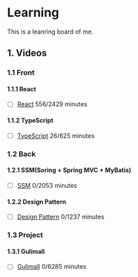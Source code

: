 # Learning

This is a leanring board of me.

## 1. Videos

### 1.1 Front
#### 1.1.1 React
<!-- REACT -->
- [ ] [React](https://github.com/Yin-FR/Learning/blob/main/learnings/React.md) 556/2429 minutes

#### 1.1.2 TypeScript
<!-- TYPESCRIPT -->
- [ ] [TypeScript](https://github.com/Yin-FR/Learning/blob/main/learnings/TypeScript.md) 26/625 minutes


### 1.2 Back
#### 1.2.1 SSM(Soring + Spring MVC + MyBatis)
<!-- SSM -->
- [ ] [SSM](https://github.com/Yin-FR/Learning/blob/main/learnings/SSM.md) 0/2053 minutes

#### 1.2.2 Design Pattern
<!-- DESIGNPATTERN -->
- [ ] [Design Pattern](https://github.com/Yin-FR/Learning/blob/main/learnings/Design%20Pattern.md) 0/1237 minutes


### 1.3 Project
#### 1.3.1 Gulimall
<!-- GULIMALL -->
- [ ] [Gulimall](https://github.com/Yin-FR/Learning/blob/main/learnings/Gulimall.md) 0/6285 minutes
